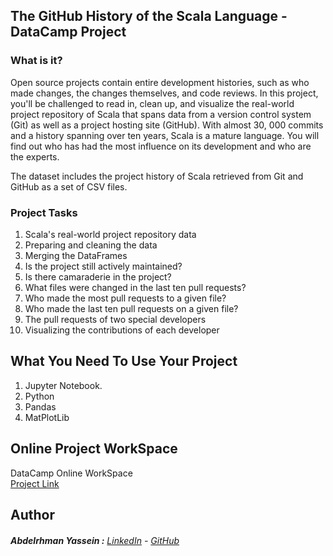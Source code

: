 ## The GitHub History of the Scala Language - DataCamp Project

### What is it?

Open source projects contain entire development histories, such as who made changes, the changes themselves, and code reviews. In this project, you'll be challenged to read in, clean up, and visualize the real-world project repository of Scala that spans data from a version control system (Git) as well as a project hosting site (GitHub). With almost 30, 000 commits and a history spanning over ten years, Scala is a mature language. You will find out who has had the most influence on its development and who are the experts.

The dataset includes the project history of Scala retrieved from Git and GitHub as a set of CSV files.

### Project Tasks

01. Scala's real-world project repository data
02. Preparing and cleaning the data
03. Merging the DataFrames
04. Is the project still actively maintained?
05. Is there camaraderie in the project?
06. What files were changed in the last ten pull requests?
07. Who made the most pull requests to a given file?
08. Who made the last ten pull requests on a given file?
09. The pull requests of two special developers
10. Visualizing the contributions of each developer

## What You Need To Use Your Project

  01. Jupyter Notebook.
  02. Python  
  03. Pandas
  04. MatPlotLib

## Online Project WorkSpace

DataCamp Online WorkSpace  
[Project Link](https://app.datacamp.com/workspace/w/608eb38d-09c5-47b6-8389-94b727a29ee5)

## Author

######  **Abdelrhman Yassein  :**  [LinkedIn](https://www.linkedin.com/in/Abdelrhman-Yassein/) - [GitHub](https://github.com/Abdelrhman-Yassein?tab=repositories)
